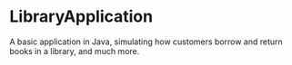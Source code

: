 # LibraryApplication
A basic application in Java, simulating how customers borrow and return books in a library, and much more.
